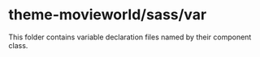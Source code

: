 # theme-movieworld/sass/var

This folder contains variable declaration files named by their component class.

